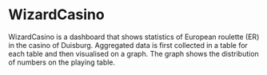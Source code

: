 # WizardCasino

WizardCasino is a dashboard that shows statistics of European roulette (ER) in the casino of Duisburg.
Aggregated data is first collected in a table for each table and then visualised on a graph. The graph shows the distribution of numbers on the playing table.
